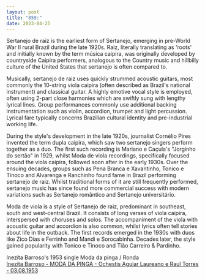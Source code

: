 ```yaml
---
layout: post
title: "859:"
date: 2023-04-25
---
```


Sertanejo de raiz is the earliest form of Sertanejo, emerging in pre-World War II rural Brazil during the late 1920s. Raiz, literally translating as 'roots' and initially known by the term música caipira, was originally developed by countryside Caipira performers, analogous to the Country music and hillbilly culture of the United States that sertanejo is often compared to.

Musically, sertanejo de raiz uses quickly strummed acoustic guitars, most commonly the 10-string viola caipira (often described as Brazil's national instrument) and classical guitar. A highly emotive vocal style is employed, often using 2-part close harmonies which are swiftly sung with lengthy lyrical lines. Group performances commonly use additional backing instrumentation such as violin, accordion, trumpet and light percussion. Lyrical fare typically concerns Brazilian cultural identity and pre-industrial working life.

During the style's development in the late 1920s, journalist Cornélio Pires invented the term dupla caipira, which saw two sertanejo singers perform together as a duo. The first such recording is Mariano e Caçula's "Jorginho do sertão" in 1929, whilst Moda de viola recordings, specifically focused around the viola caipira, followed soon after in the early 1930s. Over the ensuing decades, groups such as Pena Branca e Xavantinho, Tonico e Tinoco and Alvarenga e Ranchinho found fame in Brazil performing sertanejo de raiz. Whilst traditional forms of it are still frequently performed, sertanejo music has since found more commercial success with modern variations such as Sertanejo romântico and Sertanejo universitário.

Moda de viola is a style of Sertanejo de raiz, predominant in southeast, south and west-central Brazil. It consists of long verses of viola caipira, interspersed with choruses and solos. The accompaniment of the viola with acoustic guitar and accordion is also common, whilst lyrics often tell stories about life in the outback. The first records emerged in the 1930s with duos like Zico Dias e Ferrinho and Mandi e Sorocabinha. Decades later, the style gained popularity with Tonico e Tinoco and Tião Carreiro & Pardinho.

Inezita Barroso's 1953 single Moda da pinga / Ronda  
[Inezita Barroso \- MODA DA PINGA \- Ochestis Aguiar Laureano e Raul Torres \- 03.08.1953](https://youtu.be/WNtz_Eq4cXo)
